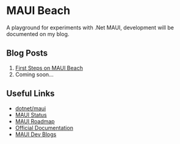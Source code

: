 # MAUI Beach

A playground for experiments with .Net MAUI, development will be documented on my blog.


## Blog Posts

1. [First Steps on MAUI Beach](https://blog.taranissoftware.com/first-steps-on-maui-beach)
2. Coming soon...


## Useful Links

- [dotnet/maui](https://github.com/dotnet/maui)
- [MAUI Status](https://github.com/dotnet/maui/wiki/status)
- [MAUI Roadmap](https://github.com/dotnet/maui/wiki/Roadmap)
- [Official Documentation](https://docs.microsoft.com/dotnet/maui/)
- [MAUI Dev Blogs](https://devblogs.microsoft.com/dotnet/category/maui/)
